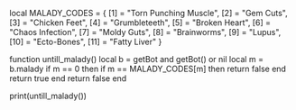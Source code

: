 local MALADY_CODES = {
  [1]  = "Torn Punching Muscle",
  [2]  = "Gem Cuts",
  [3]  = "Chicken Feet",
  [4]  = "Grumbleteeth",
  [5]  = "Broken Heart",
  [6]  = "Chaos Infection",
  [7]  = "Moldy Guts",
  [8]  = "Brainworms",
  [9]  = "Lupus",
  [10] = "Ecto-Bones",
  [11] = "Fatty Liver"
}

function untill_malady()
    local b = getBot and getBot() or nil
    local m = b.malady
    if m == 0 then
        if m == MALADY_CODES[m] then 
            return false
        end
        return true
    end
    return false
end

print(untill_malady())
